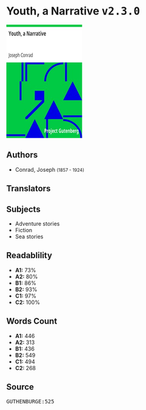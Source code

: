 # Youth, a Narrative <kbd>v2.3.0</kbd>

![](./cover.medium.jpg "")

## Authors


 - Conrad, Joseph <small>(1857 - 1924)</small>

## Translators



## Subjects


 - Adventure stories
 - Fiction
 - Sea stories

## Readablility


 - **A1:** 73%
 - **A2:** 80%
 - **B1:** 86%
 - **B2:** 93%
 - **C1:** 97%
 - **C2:** 100%

## Words Count


 - **A1:** 446
 - **A2:** 313
 - **B1:** 436
 - **B2:** 549
 - **C1:** 494
 - **C2:** 268

## Source


<kbd>GUTHENBURGE:525</kbd>
